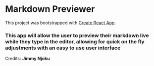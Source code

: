 # Markdown Previewer

This project was bootstrapped with [Create React App](https://github.com/facebook/create-react-app).

### This app will allow the user to preview their markdown live while they type in the editor, allowing for quick on the fly adjustments with an easy to use user interface

Credits: **Jimmy Njoku**
